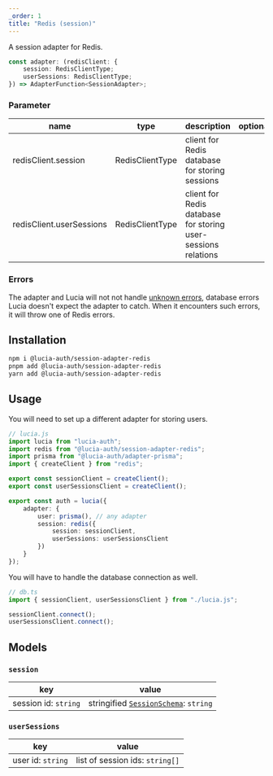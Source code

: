 ```yaml
---
_order: 1
title: "Redis (session)"
---
```


A session adapter for Redis.

```ts
const adapter: (redisClient: {
	session: RedisClientType;
	userSessions: RedisClientType;
}) => AdapterFunction<SessionAdapter>;
```

### Parameter

| name                     | type            | description                                                   | optional |
| ------------------------ | --------------- | ------------------------------------------------------------- | -------- |
| redisClient.session      | RedisClientType | client for Redis database for storing sessions                |          |
| redisClient.userSessions | RedisClientType | client for Redis database for storing user-sessions relations |          |

### Errors

The adapter and Lucia will not not handle [unknown errors](/learn/basics/error-handling#known-errors), database errors Lucia doesn't expect the adapter to catch. When it encounters such errors, it will throw one of Redis errors.

## Installation

```bash
npm i @lucia-auth/session-adapter-redis
pnpm add @lucia-auth/session-adapter-redis
yarn add @lucia-auth/session-adapter-redis
```

## Usage

You will need to set up a different adapter for storing users.

```ts
// lucia.js
import lucia from "lucia-auth";
import redis from "@lucia-auth/session-adapter-redis";
import prisma from "@lucia-auth/adapter-prisma";
import { createClient } from "redis";

export const sessionClient = createClient();
export const userSessionsClient = createClient();

export const auth = lucia({
	adapter: {
		user: prisma(), // any adapter
		session: redis({
			session: sessionClient,
			userSessions: userSessionsClient
		})
	}
});
```

You will have to handle the database connection as well.

```ts
// db.ts
import { sessionClient, userSessionsClient } from "./lucia.js";

sessionClient.connect();
userSessionsClient.connect();
```

## Models

### `session`

| key                  | value                                                                                     |
| -------------------- | ----------------------------------------------------------------------------------------- |
| session id: `string` | stringified [`SessionSchema`](/reference/adapters/database-model#schema-type-1): `string` |

### `userSessions`

| key               | value                           |
| ----------------- | ------------------------------- |
| user id: `string` | list of session ids: `string[]` |
